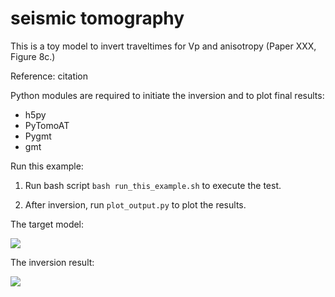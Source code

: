 # seismic tomography

This is a toy model to invert traveltimes for Vp and anisotropy (Paper XXX, Figure 8c.)

Reference:
citation

Python modules are required to initiate the inversion and to plot final results:
- h5py
- PyTomoAT
- Pygmt
- gmt

Run this example:

1. Run bash script `bash run_this_example.sh` to execute the test.

2. After inversion, run `plot_output.py` to plot the results.

The target model:

![](img/ckb_model.jpg)

The inversion result:

![](img/OUTPUT_FILES_inv_abs_0040_ani.jpg)


